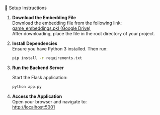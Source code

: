  🚀 Setup Instructions

1. **Download the Embedding File**  
   Download the embedding file from the following link:  
   [game_embeddings.pkl (Google Drive)](https://drive.google.com/file/d/1xPRRwfSXDQE5OsH5dwK41xwcWrLt2VOE/view?usp=sharing)  
   After downloading, place the file in the root directory of your project.

2. **Install Dependencies**  
   Ensure you have Python 3 installed. Then run:

   ```bash
   pip install -r requirements.txt
   ```

3. **Run the Backend Server**

   Start the Flask application:

   ```bash
   python app.py
   ```

4. **Access the Application**  
   Open your browser and navigate to:  
   [http://localhost:5001](http://localhost:5001)
